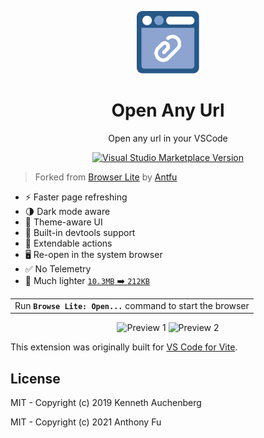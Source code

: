 <p align="center">
<img src="./resources/icon.png" alt="Logo" height="100"/>
</p>

<h1 align="center">
Open Any Url
</h1>
<p align="center">
Open any url in your VSCode
</p>
<p align="center">
<a href="https://marketplace.visualstudio.com/items?itemName=snowords.open-any-url" target="__blank"><img src="https://img.shields.io/visual-studio-marketplace/v/antfu.browse-lite.svg?color=228cb3&amp;label=" alt="Visual Studio Marketplace Version" /></a>
</h1>

> Forked from [Browser Lite](https://github.com/antfu/vscode-browse-lite) by [Antfu](https://github.com/antfu)

- ⚡️ Faster page refreshing
- 🌗 Dark mode aware
- 🎨 Theme-aware UI
- 🐞 Built-in devtools support
- 🔌 Extendable actions
- 🖥 Re-open in the system browser
- ✅ No Telemetry
- 🍃 Much lighter [`10.3MB` ➡️ `212KB`](https://user-images.githubusercontent.com/11247099/109819001-90a65a00-7c6e-11eb-8d82-465ec8b22eba.png)

<p align="center">
<table><tr><td>Run <b><code>Browse Lite: Open...</code></b> command to start the browser</tr></td></table>
</p>

<p align="center">
<img width="1192" alt="Preview 1" src="https://user-images.githubusercontent.com/11247099/109469316-d6192a80-7aa8-11eb-8a3b-d2d52bef34e4.png">
<img width="1192" alt="Preview 2" src="https://user-images.githubusercontent.com/11247099/109469308-d1547680-7aa8-11eb-9957-23a4d8ac35e6.png">
</p>

This extension was originally built for [VS Code for Vite](https://github.com/antfu/vscode-vite).

## License

MIT - Copyright (c) 2019 Kenneth Auchenberg

MIT - Copyright (c) 2021 Anthony Fu
